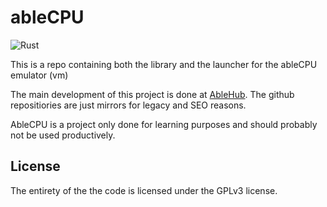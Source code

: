 # ableCPU
![Rust](https://img.shields.io/badge/rust-%23000000.svg?style=for-the-badge&logo=rust&logoColor=white)

This is a repo containing both the library and the launcher for the ableCPU emulator (vm)

The main development of this project is done at [AbleHub](https://git.ablecorp.us/AbleCpu).
The github repositiories are just mirrors for legacy and SEO reasons.

AbleCPU is a project only done for learning purposes and should probably not be used productively.

## License

The entirety of the the code is licensed under the GPLv3 license.
